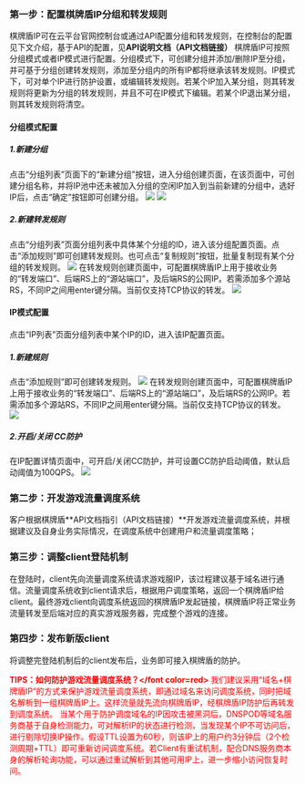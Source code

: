 ### 第一步：配置棋牌盾IP分组和转发规则
棋牌盾IP可在云平台官网控制台或通过API配置分组和转发规则，在控制台的配置见下文介绍，基于API的配置，见**API说明文档（API文档链接）**
棋牌盾IP可按照分组模式或者IP模式进行配置。分组模式下，可创建分组并添加/删除IP至分组，并可基于分组创建转发规则，添加至分组内的所有IP都将继承该转发规则。IP模式下，可对单个IP进行防护设置，或编辑转发规则。若某个IP加入某分组，则其转发规则将更新为分组的转发规则，并且不可在IP模式下编辑。若某个IP退出某分组，则其转发规则将清空。
#### 分组模式配置
##### 1.新建分组
点击“分组列表”页面下的“新建分组”按钮，进入分组创建页面，在该页面中，可创建分组名称，并将IP池中还未被加入分组的空闲IP加入到当前新建的分组中，选好IP后，点击“确定”按钮即可创建分组。
![](http://imgcache.tce.fsphere.cn/static/mc.qcloudimg.com/static/img/080ec2a1eb052e1569389a01c2892146/image.png)
![](http://imgcache.tce.fsphere.cn/static/mc.qcloudimg.com/static/img/1b438980b68ea6c53685714823fe351f/image.png)

##### 2.新建转发规则
点击“分组列表”页面分组列表中具体某个分组的ID，进入该分组配置页面。点击“添加规则”即可创建转发规则。也可点击“复制规则”按钮，批量复制现有某个分组的转发规则。
![](http://imgcache.tce.fsphere.cn/static/mc.qcloudimg.com/static/img/57a17722a39356c13ad0a3b7fc23fa29/image.png)
在转发规则创建页面中，可配置棋牌盾IP上用于接收业务的“转发端口”、后端RS上的“源站端口”，及后端RS的公网IP。若需添加多个源站RS，不同IP之间用enter键分隔。当前仅支持TCP协议的转发。
![](http://imgcache.tce.fsphere.cn/static/mc.qcloudimg.com/static/img/c1d286e5dea265c48fcdeed6b7456653/image.png)

#### IP模式配置
点击“IP列表”页面分组列表中某个IP的ID，进入该IP配置页面。
##### 1.新建规则
点击“添加规则”即可创建转发规则。
![](http://imgcache.tce.fsphere.cn/static/mc.qcloudimg.com/static/img/3fa3abc653774d3e313509e1c5742463/image.png)
在转发规则创建页面中，可配置棋牌盾IP上用于接收业务的“转发端口”、后端RS上的“源站端口”，及后端RS的公网IP。若需添加多个源站RS，不同IP之间用enter键分隔。当前仅支持TCP协议的转发。
![](http://imgcache.tce.fsphere.cn/static/mc.qcloudimg.com/static/img/82966098dbe442d78af2448409a8abc3/image.png)
##### 2.开启/关闭 CC防护
在IP配置详情页面中，可开启/关闭CC防护，并可设置CC防护启动阈值，默认启动阈值为100QPS。
![](http://imgcache.tce.fsphere.cn/static/mc.qcloudimg.com/static/img/ea0b5133311faae07cbf7dfdc3fa81e4/image.png)

### 第二步：开发游戏流量调度系统
客户根据棋牌盾**API文档指引（API文档链接）**开发游戏流量调度系统，并根据建议及自身业务实际情况，在调度系统中创建用户和流量调度策略；

### 第三步：调整client登陆机制
在登陆时，client先向流量调度系统请求游戏服IP，该过程建议基于域名进行通信。流量调度系统收到client请求后，根据用户调度策略，返回一个棋牌盾IP给client。最终游戏client向调度系统返回的棋牌盾IP发起链接，棋牌盾IP将正常业务流量转发至后端对应的真实游戏服务器，完成整个游戏的连接。

### 第四步：发布新版client
将调整完登陆机制后的client发布后，业务即可接入棋牌盾的防护。

**<font color=red>TIPS：如何防护游戏流量调度系统？</font color=red>**
我们建议采用“域名+棋牌盾IP”的方式来保护游戏流量调度系统，即通过域名来访问调度系统，同时把域名解析到一组棋牌盾IP上。这样流量就先流向棋牌盾IP，经棋牌盾IP防护后再转发到调度系统。
当某个用于防护调度域名的IP因攻击被黑洞后，DNSPOD等域名服务商基于自身检测能力，可对解析IP的状态进行检测，当发现某个IP不可访问后，进行剔除切换IP操作。假设TTL设置为60秒，则该IP上的用户约3分钟后（2个检测周期+TTL）即可重新访问调度系统。若Client有重试机制，配合DNS服务商本身的解析轮询功能，可以通过重试解析到其他可用IP上，进一步缩小访问恢复时间。